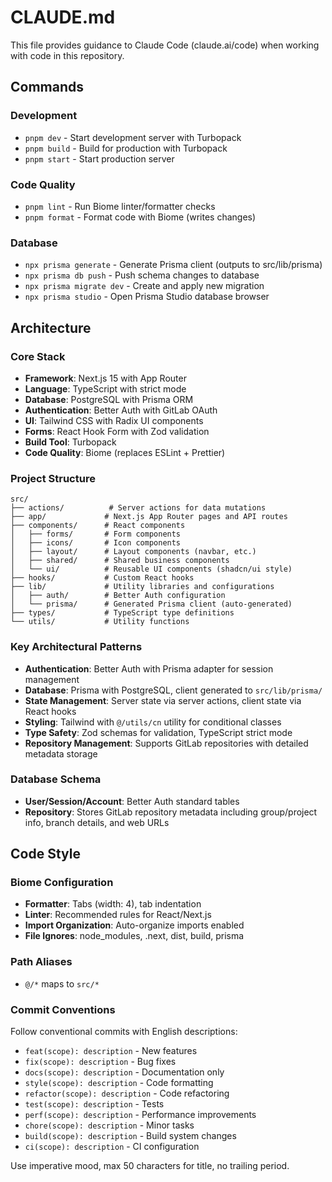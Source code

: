 # CLAUDE.md

This file provides guidance to Claude Code (claude.ai/code) when working with code in this repository.

## Commands

### Development
- `pnpm dev` - Start development server with Turbopack
- `pnpm build` - Build for production with Turbopack
- `pnpm start` - Start production server

### Code Quality
- `pnpm lint` - Run Biome linter/formatter checks
- `pnpm format` - Format code with Biome (writes changes)

### Database
- `npx prisma generate` - Generate Prisma client (outputs to src/lib/prisma)
- `npx prisma db push` - Push schema changes to database
- `npx prisma migrate dev` - Create and apply new migration
- `npx prisma studio` - Open Prisma Studio database browser

## Architecture

### Core Stack
- **Framework**: Next.js 15 with App Router
- **Language**: TypeScript with strict mode
- **Database**: PostgreSQL with Prisma ORM
- **Authentication**: Better Auth with GitLab OAuth
- **UI**: Tailwind CSS with Radix UI components
- **Forms**: React Hook Form with Zod validation
- **Build Tool**: Turbopack
- **Code Quality**: Biome (replaces ESLint + Prettier)

### Project Structure
```
src/
├── actions/          # Server actions for data mutations
├── app/             # Next.js App Router pages and API routes
├── components/      # React components
│   ├── forms/       # Form components
│   ├── icons/       # Icon components
│   ├── layout/      # Layout components (navbar, etc.)
│   ├── shared/      # Shared business components
│   └── ui/          # Reusable UI components (shadcn/ui style)
├── hooks/           # Custom React hooks
├── lib/             # Utility libraries and configurations
│   ├── auth/        # Better Auth configuration
│   └── prisma/      # Generated Prisma client (auto-generated)
├── types/           # TypeScript type definitions
└── utils/           # Utility functions
```

### Key Architectural Patterns
- **Authentication**: Better Auth with Prisma adapter for session management
- **Database**: Prisma with PostgreSQL, client generated to `src/lib/prisma/`
- **State Management**: Server state via server actions, client state via React hooks
- **Styling**: Tailwind with `@/utils/cn` utility for conditional classes
- **Type Safety**: Zod schemas for validation, TypeScript strict mode
- **Repository Management**: Supports GitLab repositories with detailed metadata storage

### Database Schema
- **User/Session/Account**: Better Auth standard tables
- **Repository**: Stores GitLab repository metadata including group/project info, branch details, and web URLs

## Code Style

### Biome Configuration
- **Formatter**: Tabs (width: 4), tab indentation
- **Linter**: Recommended rules for React/Next.js
- **Import Organization**: Auto-organize imports enabled
- **File Ignores**: node_modules, .next, dist, build, prisma

### Path Aliases
- `@/*` maps to `src/*`

### Commit Conventions
Follow conventional commits with English descriptions:
- `feat(scope): description` - New features
- `fix(scope): description` - Bug fixes  
- `docs(scope): description` - Documentation only
- `style(scope): description` - Code formatting
- `refactor(scope): description` - Code refactoring
- `test(scope): description` - Tests
- `perf(scope): description` - Performance improvements
- `chore(scope): description` - Minor tasks
- `build(scope): description` - Build system changes
- `ci(scope): description` - CI configuration

Use imperative mood, max 50 characters for title, no trailing period.